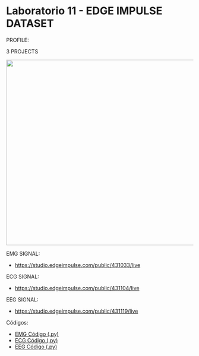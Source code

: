 # Laboratorio 11 - EDGE IMPULSE DATASET

PROFILE:

3 PROJECTS 
<p align="center">
  <img width="700" height="500" src="https://github.com/NadAbiO/IntroSeniales/assets/89549012/e8f47dac-55f3-4bcd-abfb-3906d2a53cf5">
</p> 


EMG SIGNAL:
- https://studio.edgeimpulse.com/public/431033/live

ECG SIGNAL:
- https://studio.edgeimpulse.com/public/431104/live

EEG SIGNAL:
- https://studio.edgeimpulse.com/public/431119/live

Códigos:
- [EMG Código (.py)](https://github.com/NadAbiO/IntroSeniales/blob/a43600bd1bad1b2e1fd623d467ff948b4c7cb019/ISB/Laboratorios/Lab11_EdgeImpulse/edge_impulse_fin.py)
- [ECG Código (.py)](https://github.com/NadAbiO/IntroSeniales/blob/0da34f6f247b27d6575eeb9bb111714894c7c134/ISB/Laboratorios/Lab11_EdgeImpulse/EI_ECG.py)
- [EEG Código (.py)](https://github.com/NadAbiO/IntroSeniales/blob/498143af428dc961b683e6a7fe3ba9e5995c2d74/ISB/Laboratorios/Lab11_EdgeImpulse/EI_EEG.py)

